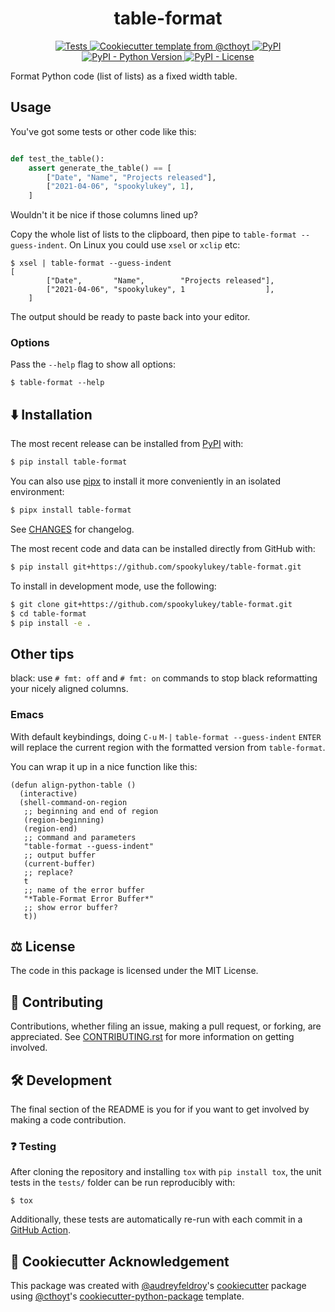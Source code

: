 <!--
<p align="center">
  <img src="docs/source/logo.png" height="150">
</p>
-->

<h1 align="center">
  table-format
</h1>

<p align="center">
    <a href="https://github.com/spookylukey/table-format/actions?query=workflow%3ATests">
        <img alt="Tests" src="https://github.com/spookylukey/table-format/workflows/Tests/badge.svg" />
    </a>
    <a href="https://github.com/cthoyt/cookiecutter-python-package">
        <img alt="Cookiecutter template from @cthoyt" src="https://img.shields.io/badge/Cookiecutter-python--package-yellow" /> 
    </a>
    <a href="https://pypi.org/project/table-format">
        <img alt="PyPI" src="https://img.shields.io/pypi/v/table-format" />
    </a>
    <a href="https://pypi.org/project/table-format">
        <img alt="PyPI - Python Version" src="https://img.shields.io/pypi/pyversions/table-format" />
    </a>
    <a href="https://github.com/spookylukey/table-format/blob/master/LICENSE">
        <img alt="PyPI - License" src="https://img.shields.io/pypi/l/table-format" />
    </a>
</p>

Format Python code (list of lists) as a fixed width table.

## Usage

You've got some tests or other code like this:
```python

def test_the_table():
    assert generate_the_table() == [
        ["Date", "Name", "Projects released"],
        ["2021-04-06", "spookylukey", 1],
    ]
```

Wouldn't it be nice if those columns lined up?

Copy the whole list of lists to the clipboard, then pipe to ``table-format
--guess-indent``. On Linux you could use `xsel` or `xclip` etc:

```shell
$ xsel | table-format --guess-indent
[
        ["Date",       "Name",        "Projects released"],
        ["2021-04-06", "spookylukey", 1                  ],
    ]
```

The output should be ready to paste back into your editor.

### Options

Pass the `--help` flag to show all options:

```shell
$ table-format --help
```

## ⬇️ Installation

The most recent release can be installed from
[PyPI](https://pypi.org/project/table-format/) with:

```bash
$ pip install table-format
```

You can also use [pipx](https://pipxproject.github.io/pipx/) to install it more
conveniently in an isolated environment:

```bash
$ pipx install table-format
```
See [CHANGES](CHANGES.md) for changelog.

The most recent code and data can be installed directly from GitHub with:

```bash
$ pip install git+https://github.com/spookylukey/table-format.git
```

To install in development mode, use the following:

```bash
$ git clone git+https://github.com/spookylukey/table-format.git
$ cd table-format
$ pip install -e .
```

## Other tips

black: use `# fmt: off` and `# fmt: on` commands to stop black reformatting your
nicely aligned columns.


### Emacs
With default keybindings, doing `C-u` `M-|` `table-format --guess-indent` `ENTER` will
replace the current region with the formatted version from `table-format`.

You can wrap it up in a nice function like this:

```elisp
(defun align-python-table ()
  (interactive)
  (shell-command-on-region
   ;; beginning and end of region
   (region-beginning)
   (region-end)
   ;; command and parameters
   "table-format --guess-indent"
   ;; output buffer
   (current-buffer)
   ;; replace?
   t
   ;; name of the error buffer
   "*Table-Format Error Buffer*"
   ;; show error buffer?
   t))
```

## ⚖️ License

The code in this package is licensed under the MIT License.

## 🙏 Contributing
Contributions, whether filing an issue, making a pull request, or forking, are appreciated. See
[CONTRIBUTING.rst](https://github.com/spookylukey/table-format/blob/master/CONTRIBUTING.rst) for more information on getting
involved.

## 🛠️ Development

The final section of the README is you for if you want to get involved by making
a code contribution.

### ❓ Testing

After cloning the repository and installing `tox` with `pip install tox`, the
unit tests in the `tests/` folder can be run reproducibly with:

```shell
$ tox
```

Additionally, these tests are automatically re-run with each commit in a [GitHub
Action](https://github.com/spookylukey/table-format/actions?query=workflow%3ATests).

## 🍪 Cookiecutter Acknowledgement

This package was created with
[@audreyfeldroy](https://github.com/audreyfeldroy)'s
[cookiecutter](https://github.com/cookiecutter/cookiecutter) package using
[@cthoyt](https://github.com/cthoyt)'s
[cookiecutter-python-package](https://github.com/cthoyt/cookiecutter-python-package)
template.
